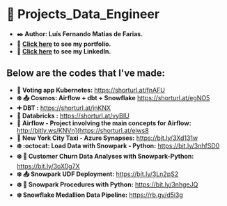 # :battery: Projects_Data_Engineer

* **:black_nib: Author: Luís Fernando Matias de Farias.**
* **:file_folder: [Click here](https://luisdataengineer.carrd.co/) to see my portfolio.**
* **:page_with_curl: [Click here](https://www.linkedin.com/in/lu%C3%ADs-fernando-matias-de-farias-52234b20a/?locale=en_US) to see my LinkedIn.**


## Below are the codes that I've made:

* **:scroll: Voting app Kubernetes:** https://shorturl.at/fnAFU
* **:snowflake: :outbox_tray: Cosmos: Airflow + dbt + Snowflake** https://shorturl.at/egNO5
* **:heavy_plus_sign: DBT :** https://shorturl.at/jnKNX
* **:gift: Databricks :** https://shorturl.at/vyBIU
* **:white_flower: Airflow - Project involving the main concepts for Airflow:** http://bitly.ws/KNVn](https://shorturl.at/eiws8
* **:taxi: New York City Taxi - Azure Synapses:** https://bit.ly/3Xd131w
* **:snowflake: :octocat: Load Data with Snowpark - Python:** https://bit.ly/3nhfSD0
* **:snowflake: :mag_right: Customer Churn Data Analyses with Snowpark-Python:** https://bit.ly/3oX0g7X
* **:snowflake: :outbox_tray: Snowpark UDF Deployment:** https://bit.ly/3Ln2pS2
* **:snowflake: :page_with_curl: Snowpark Procedures with Python:** https://bit.ly/3nhgeJQ
* **:snowflake: Snowflake Medallion Data Pipeline:** https://rb.gy/d5i3g
